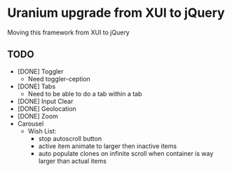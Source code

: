 # Uranium upgrade from XUI to jQuery

Moving this framework from XUI to jQuery

## TODO

* [DONE] Toggler
	* Need toggler-ception
* [DONE] Tabs
	* Need to be able to do a tab within a tab
* [DONE] Input Clear
* [DONE] Geolocation
* [DONE] Zoom
* Carousel
	* Wish List:
		* stop autoscroll button
		* active item animate to larger then inactive items
		* auto populate clones on infinite scroll when container is way larger than actual items
